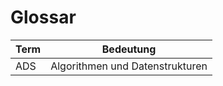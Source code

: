 # Glossar

| Term  | Bedeutung                                         |
|-------|---------------------------------------------------|
| ADS   | Algorithmen und Datenstrukturen                   |
